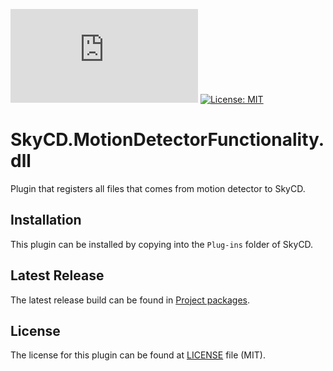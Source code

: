 [![GitHub Release](https://img.shields.io/github/v/release/SkyCD/SkyCD.MotionDetectorFunctionality.dll?include_prereleases)](https://github.com/SkyCD/SkyCD.MotionDetectorFunctionality.dll/releases)
[![License: MIT](https://img.shields.io/badge/License-MIT-yellow.svg)](https://github.com/SkyCD/SkyCD.MotionDetectorFunctionality.dll/blob/main/LICENSE)

# SkyCD.MotionDetectorFunctionality.dll

Plugin that registers all files that comes from motion detector to SkyCD.

## Installation

This plugin can be installed by copying into the `Plug-ins` folder of SkyCD.

## Latest Release

The latest release build can be found in [Project packages](https://github.com/orgs/SkyCD/packages?repo_name=SkyCD.MotionDetectorFunctionality.dll).


## License

The license for this plugin can be found at [LICENSE](LICENSE) file (MIT).
